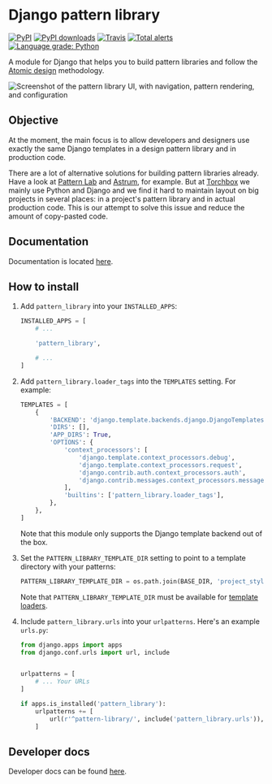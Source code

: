 # Django pattern library

[![PyPI](https://img.shields.io/pypi/v/django-pattern-library.svg)](https://pypi.org/project/django-pattern-library/) [![PyPI downloads](https://img.shields.io/pypi/dm/django-pattern-library.svg)](https://pypi.org/project/django-pattern-library/) [![Travis](https://travis-ci.com/torchbox/django-pattern-library.svg?branch=master)](https://travis-ci.com/torchbox/django-pattern-library) [![Total alerts](https://img.shields.io/lgtm/alerts/g/torchbox/django-pattern-library.svg?logo=lgtm&logoWidth=18)](https://lgtm.com/projects/g/torchbox/django-pattern-library/alerts/) [![Language grade: Python](https://img.shields.io/lgtm/grade/python/g/torchbox/django-pattern-library.svg?logo=lgtm&logoWidth=18)](https://lgtm.com/projects/g/torchbox/django-pattern-library/context:python)

A module for Django that helps you to build pattern libraries and follow the
[Atomic design](http://bradfrost.com/blog/post/atomic-web-design/) methodology.

![Screenshot of the pattern library UI, with navigation, pattern rendering, and configuration](.github/pattern-library-screenshot.png)

## Objective

At the moment, the main focus is to allow developers and designers
use exactly the same Django templates in a design pattern library
and in production code.

There are a lot of alternative solutions for building
pattern libraries already. Have a look at [Pattern Lab](http://patternlab.io/) and
[Astrum](http://astrum.nodividestudio.com/), for example.
But at [Torchbox](https://torchbox.com/) we mainly use Python and Django and
we find it hard to maintain layout on big projects in several places:
in a project's pattern library and in actual production code. This is our
attempt to solve this issue and reduce the amount of copy-pasted code.

## Documentation

Documentation is located [here](./docs).

## How to install

1. Add `pattern_library` into your `INSTALLED_APPS`:

   ```python
   INSTALLED_APPS = [
       # ...

       'pattern_library',

       # ...
   ]
   ```

2. Add `pattern_library.loader_tags` into the `TEMPLATES` setting. For example:

   ```python
   TEMPLATES = [
       {
           'BACKEND': 'django.template.backends.django.DjangoTemplates',
           'DIRS': [],
           'APP_DIRS': True,
           'OPTIONS': {
               'context_processors': [
                   'django.template.context_processors.debug',
                   'django.template.context_processors.request',
                   'django.contrib.auth.context_processors.auth',
                   'django.contrib.messages.context_processors.messages',
               ],
               'builtins': ['pattern_library.loader_tags'],
           },
       },
   ]
   ```

   Note that this module only supports the Django template backend out of the box.

3. Set the `PATTERN_LIBRARY_TEMPLATE_DIR` setting to point to a template directory with your patterns:

   ```python
   PATTERN_LIBRARY_TEMPLATE_DIR = os.path.join(BASE_DIR, 'project_styleguide', 'templates')
   ```

   Note that `PATTERN_LIBRARY_TEMPLATE_DIR` must be available for
   [template loaders](https://docs.djangoproject.com/en/1.11/ref/templates/api/#loader-types).

4. Include `pattern_library.urls` into your `urlpatterns`. Here's an example `urls.py`:

    ```python
    from django.apps import apps
    from django.conf.urls import url, include


    urlpatterns = [
        # ... Your URLs
    ]

    if apps.is_installed('pattern_library'):
        urlpatterns += [
            url(r'^pattern-library/', include('pattern_library.urls')),
        ]
    ```

## Developer docs

Developer docs can be found [here](./docs/dev_process.md).
